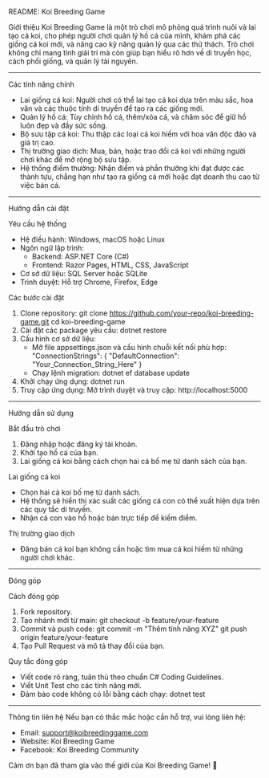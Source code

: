 
README: Koi Breeding Game

Giới thiệu
Koi Breeding Game là một trò chơi mô phỏng quá trình nuôi và lai tạo cá koi, cho phép người chơi quản lý hồ cá của mình, khám phá các giống cá koi mới, và nâng cao kỹ năng quản lý qua các thử thách. Trò chơi không chỉ mang tính giải trí mà còn giúp bạn hiểu rõ hơn về di truyền học, cách phối giống, và quản lý tài nguyên.

---

Các tính năng chính
- Lai giống cá koi:
  Người chơi có thể lai tạo cá koi dựa trên màu sắc, hoa văn và các thuộc tính di truyền để tạo ra các giống mới.
- Quản lý hồ cá:
  Tùy chỉnh hồ cá, thêm/xóa cá, và chăm sóc để giữ hồ luôn đẹp và đầy sức sống.
- Bộ sưu tập cá koi:
  Thu thập các loại cá koi hiếm với hoa văn độc đáo và giá trị cao.
- Thị trường giao dịch:
  Mua, bán, hoặc trao đổi cá koi với những người chơi khác để mở rộng bộ sưu tập.
- Hệ thống điểm thưởng:
  Nhận điểm và phần thưởng khi đạt được các thành tựu, chẳng hạn như tạo ra giống cá mới hoặc đạt doanh thu cao từ việc bán cá.

---

Hướng dẫn cài đặt

Yêu cầu hệ thống
- Hệ điều hành: Windows, macOS hoặc Linux
- Ngôn ngữ lập trình:
  - Backend: ASP.NET Core (C#)
  - Frontend: Razor Pages, HTML, CSS, JavaScript
- Cơ sở dữ liệu: SQL Server hoặc SQLite
- Trình duyệt: Hỗ trợ Chrome, Firefox, Edge

Các bước cài đặt
1. Clone repository:
   git clone https://github.com/your-repo/koi-breeding-game.git
   cd koi-breeding-game
2. Cài đặt các package yêu cầu:
   dotnet restore
3. Cấu hình cơ sở dữ liệu:
   - Mở file appsettings.json và cấu hình chuỗi kết nối phù hợp:
     "ConnectionStrings": {
       "DefaultConnection": "Your_Connection_String_Here"
     }
   - Chạy lệnh migration:
     dotnet ef database update
4. Khởi chạy ứng dụng:
   dotnet run
5. Truy cập ứng dụng:
   Mở trình duyệt và truy cập: http://localhost:5000

---

Hướng dẫn sử dụng

Bắt đầu trò chơi
1. Đăng nhập hoặc đăng ký tài khoản.
2. Khởi tạo hồ cá của bạn.
3. Lai giống cá koi bằng cách chọn hai cá bố mẹ từ danh sách của bạn.

Lai giống cá koi
- Chọn hai cá koi bố mẹ từ danh sách.
- Hệ thống sẽ hiển thị xác suất các giống cá con có thể xuất hiện dựa trên các quy tắc di truyền.
- Nhận cá con vào hồ hoặc bán trực tiếp để kiếm điểm.

Thị trường giao dịch
- Đăng bán cá koi bạn không cần hoặc tìm mua cá koi hiếm từ những người chơi khác.

---

Đóng góp

Cách đóng góp
1. Fork repository.
2. Tạo nhánh mới từ main:
   git checkout -b feature/your-feature
3. Commit và push code:
   git commit -m "Thêm tính năng XYZ"
   git push origin feature/your-feature
4. Tạo Pull Request và mô tả thay đổi của bạn.

Quy tắc đóng góp
- Viết code rõ ràng, tuân thủ theo chuẩn C# Coding Guidelines.
- Viết Unit Test cho các tính năng mới.
- Đảm bảo code không có lỗi bằng cách chạy:
   dotnet test

---

Thông tin liên hệ
Nếu bạn có thắc mắc hoặc cần hỗ trợ, vui lòng liên hệ:
- Email: support@koibreedinggame.com
- Website: Koi Breeding Game
- Facebook: Koi Breeding Community

Cảm ơn bạn đã tham gia vào thế giới của Koi Breeding Game! 🎏
